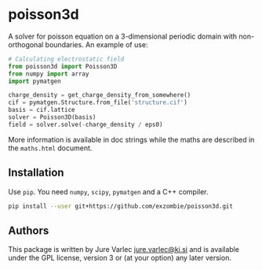 # poisson3d

A solver for poisson equation on a 3-dimensional periodic domain with
non-orthogonal boundaries. An example of use:
````python
# Calculating electrostatic field
from poisson3d import Poisson3D
from numpy import array
import pymatgen

charge_density = get_charge_density_from_somewhere()
cif = pymatgen.Structure.from_file('structure.cif')
basis = cif.lattice
solver = Poisson3D(basis)
field = solver.solve(-charge_density / eps0)
````

More information is available in doc strings while the maths are
described in the `maths.html` document.

## Installation

Use `pip`. You need `numpy`, `scipy`, `pymatgen` and a C++ compiler.
````bash
pip install --user git+https://github.com/exzombie/poisson3d.git
````

## Authors

This package is written by Jure Varlec <jure.varlec@ki.si> and is
available under the GPL license, version 3 or (at your option) any
later version.
